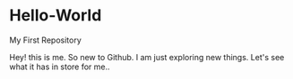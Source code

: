 # Hello-World
My First Repository

Hey! this is me. So new to Github. 
I am just exploring new things. Let's see what it has in store for me..
